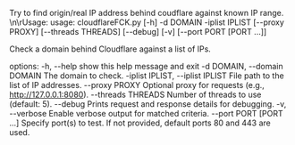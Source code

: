 Try to find origin/real IP address behind coudflare against known IP range.
\n\rUsage:
usage: cloudflareFCK.py [-h] -d DOMAIN -iplist IPLIST [--proxy PROXY] [--threads THREADS] [--debug] [-v]
                        [--port PORT [PORT ...]]

Check a domain behind Cloudflare against a list of IPs.

options:
  -h, --help            show this help message and exit
  -d DOMAIN, --domain DOMAIN
                        The domain to check.
  -iplist IPLIST, --iplist IPLIST
                        File path to the list of IP addresses.
  --proxy PROXY         Optional proxy for requests (e.g., http://127.0.0.1:8080).
  --threads THREADS     Number of threads to use (default: 5).
  --debug               Prints request and response details for debugging.
  -v, --verbose         Enable verbose output for matched criteria.
  --port PORT [PORT ...]
                        Specify port(s) to test. If not provided, default ports 80 and 443 are used.
